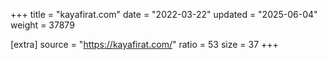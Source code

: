 +++
title = "kayafirat.com"
date = "2022-03-22"
updated = "2025-06-04"
weight = 37879

[extra]
source = "https://kayafirat.com/"
ratio = 53
size = 37
+++
